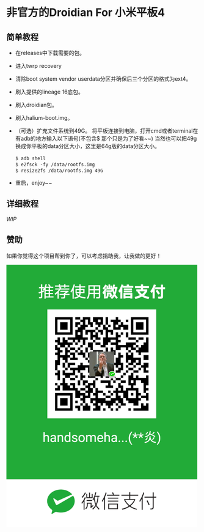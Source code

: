 # 非官方的Droidian For 小米平板4


## 简单教程

* 在releases中下载需要的包。

* 进入twrp recovery

* 清除boot system vendor userdata分区并确保后三个分区的格式为ext4。

* 刷入提供的lineage 16底包。

* 刷入droidian包。

* 刷入halium-boot.img。

* （可选）扩充文件系统到49G。
     将平板连接到电脑，打开cmd或者terminal在有adb的地方输入以下语句(不包含$ 那个只是为了好看~~)
     当然也可以把49g换成你平板的data分区大小，这里是64g版的data分区大小。
     
     ```shell
     $ adb shell
     $ e2fsck -fy /data/rootfs.img
     $ resize2fs /data/rootfs.img 49G
     
* 重启，enjoy~~

## 详细教程

*WIP*

## 赞助
   如果你觉得这个项目帮到你了，可以考虑捐助我，让我做的更好！

![oh yeah](img.png)

